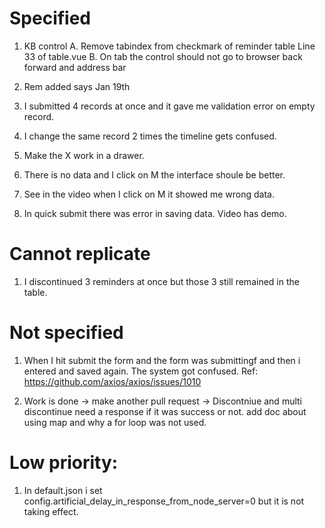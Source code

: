 # Specified

1. KB control
   A. Remove tabindex from checkmark of reminder table Line 33 of table.vue
   B. On tab the control should not go to browser back forward and address bar

2. Rem added says Jan 19th

3. I submitted 4 records at once and it gave me validation error on empty record.

4. I change the same record 2 times the timeline gets confused.

5. Make the X work in a drawer.

6. There is no data and I click on M the interface shoule be better.

7. See in the video when I click on M it showed me wrong data.

8. In quick submit there was error in saving data. Video has demo.

# Cannot replicate

1. I discontinued 3 reminders at once but those 3 still remained in the table.

# Not specified

1. When I hit submit the form and the form was submittingf and then i entered and saved again. The system got confused.
   Ref: https://github.com/axios/axios/issues/1010

2. Work is done -> make another pull request -> Discontniue and multi discontinue need a response if it was success or not.
   add doc about using map and why a for loop was not used.

# Low priority:

1. In default.json i set config.artificial_delay_in_response_from_node_server=0 but it is not taking effect.
